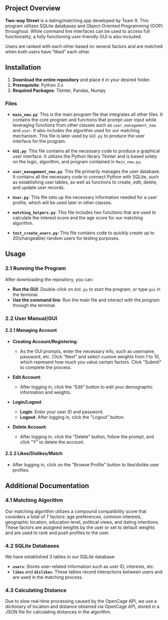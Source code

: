 

## Project Overview
**Two-way Street** is a dating/matching app developed by Team 9. This program utilizes SQLite databases and Object-Oriented Programming (OOP) throughout. While command line interfaces can be used to access full functionality, a fully functioning user-friendly GUI is also included.

Users are ranked with each other based on several factors and are matched when both users have “liked” each other.

## Installation

1. **Download the entire repository** and place it in your desired folder.
2. **Prerequisite**: Python 3.x
3. **Required Packages**: Tkinter, Pandas, Numpy

### Files

- **`main_new.py`**: This is the main program file that integrates all other files. It contains the core program and functions that prompt user input while leveraging functions from other classes such as `user_management_new` and `user`. It also includes the algorithm used for our matching mechanism. This file is later used by `GUI.py` to produce the user interface for the program.

- **`GUI.py`**: This file contains all the necessary code to produce a graphical user interface. It utilizes the Python library Tkinter and is based solely on the logic, algorithm, and program contained in `Main_new.py`.

- **`user_management_new.py`**: This file primarily manages the user database. It contains all the necessary code to connect Python with SQLite, such as establishing user tables, as well as functions to create, edit, delete, and update user records.

- **`User.py`**: This file sets up the necessary information needed for a user profile, which will be used later in other classes.

- **`matching_helpers.py`**: This file includes two functions that are used to calculate the interest score and the age score for our matching algorithm.

- **`test_create_users.py`**: This file contains code to quickly create up to 20(changeable) random users for testing purposes.

## Usage

### 2.1 Running the Program

After downloading the repository, you can:

- **Run the GUI**: Double-click on `GUI.py` to start the program, or type `gui` in the terminal.
- **Use the command line**: Run the main file and interact with the program through the terminal.

### 2.2 User Manual/GUI

#### 2.2.1 Managing Account

- **Creating Account/Registering**:
  - As the GUI prompts, enter the necessary info, such as username, password, etc. Click "Next" and select custom weights from 1 to 10, which represent how much you value certain factors. Click "Submit" to complete the process.

- **Edit Account**:
  - After logging in, click the "Edit" button to edit your demographic information and weights.

- **Login/Logout**:
  - **Login**: Enter your user ID and password.
  - **Logout**: After logging in, click the "Logout" button.

- **Delete Account**:
  - After logging in, click the "Delete" button, follow the prompt, and click "Y" to delete the account.

#### 2.2.2 Likes/Dislikes/Match

- After logging in, click on the "Browse Profile" button to like/dislike user profiles.

## Additional Documentation

### 4.1 Matching Algorithm

Our matching algorithm utilizes a compound compatibility score that considers a total of 7 factors: age preferences, common interests, geographic location, education level, political views, and dating intentions. These factors are assigned weights by the user or set to default weights and are used to rank and push profiles to the user.

### 4.2 SQLite Databases

We have established 3 tables in our SQLite database:
- **`users`**: Stores user-related information such as user ID, interests, etc.
- **`likes`** and **`dislikes`**: These tables record interactions between users and are used in the matching process.

### 4.3 Calculating Distance

Due to slow real-time processing caused by the OpenCage API, we use a dictionary of location and distance obtained via OpenCage API, stored in a JSON file for calculating distances in the algorithm.

